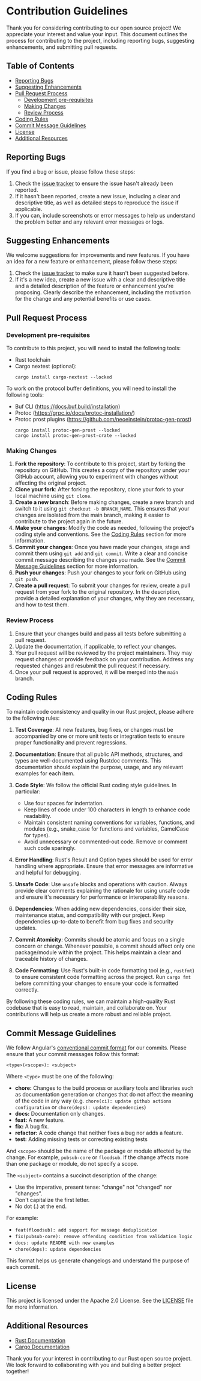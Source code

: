 # Contribution Guidelines

Thank you for considering contributing to our open source project! 
We appreciate your interest and value your input. 
This document outlines the process for contributing to the project, including reporting bugs, suggesting enhancements, 
and submitting pull requests.

## Table of Contents

- [Reporting Bugs](#reporting-bugs)
- [Suggesting Enhancements](#suggesting-enhancements)
- [Pull Request Process](#pull-request-process)
    - [Development pre-requisites](#development-pre-requisites)
    - [Making Changes](#making-changes)
    - [Review Process](#review-process)
- [Coding Rules](#coding-rules)
- [Commit Message Guidelines](#commit-message-guidelines)
- [License](#license)
- [Additional Resources](#additional-resources)

## Reporting Bugs

If you find a bug or issue, please follow these steps:

1. Check the [issue tracker](https://github.com/LNSD/rust-libp2p-pubsub/issues) to ensure the issue hasn't already been
   reported.
2. If it hasn't been reported, create a new issue, including a clear and descriptive title, as well as detailed steps
   to reproduce the issue if applicable.
3. If you can, include screenshots or error messages to help us understand the problem better and any relevant error
   messages or logs.

## Suggesting Enhancements

We welcome suggestions for improvements and new features. If you have an idea for a new feature or enhancement, please
follow these steps:

1. Check the [issue tracker](https://github.com/LNSD/rust-libp2p-pubsub/issues) to make sure it hasn't been suggested
   before.
2. If it's a new idea, create a new issue with a clear and descriptive title and a detailed description of the feature
   or enhancement you're proposing. Clearly describe the enhancement, including the motivation for the change and any potential benefits or use cases.
  
## Pull Request Process

### Development pre-requisites

To contribute to this project, you will need to install the following tools:

- Rust toolchain
- Cargo nextest (optional):
    ```
    cargo install cargo-nextest --locked
    ```

To work on the protocol buffer definitions, you will need to install the following tools:

- Buf CLI (https://docs.buf.build/installation)
- Protoc (https://grpc.io/docs/protoc-installation/)
- Protoc prost plugins (https://github.com/neoeinstein/protoc-gen-prost)
    ```
    cargo install protoc-gen-prost --locked
    cargo install protoc-gen-prost-crate --locked
    ```

### Making Changes

1. **Fork the repository**: To contribute to this project, start by forking the repository on GitHub. This creates a copy of the repository under your GitHub account, allowing you to experiment with changes without affecting the original project.
2. **Clone your fork**: After forking the repository, clone your fork to your local machine using `git clone`.
3. **Create a new branch**: Before making changes, create a new branch and switch to it using `git checkout -b BRANCH_NAME`. This ensures that your changes are isolated from the main branch, making it easier to contribute to the project again in the future.
4. **Make your changes**: Modify the code as needed, following the project's coding style and conventions. See the 
    [Coding Rules](#coding-rules) section for more information.
5. **Commit your changes**: Once you have made your changes, stage and commit them using `git add` and `git commit`. 
    Write a clear and concise commit message describing the changes you made. See the 
    [Commit Message Guidelines](#commit-message-guidelines) section for more information.
6. **Push your changes**: Push your changes to your fork on GitHub using `git push`.
7. **Create a pull request**: To submit your changes for review, create a pull request from your fork to the original 
    repository. In the description, provide a detailed explanation of your changes, why they are necessary, and how to 
    test them.

### Review Process

1. Ensure that your changes build and pass all tests before submitting a pull request.
2. Update the documentation, if applicable, to reflect your changes.
3. Your pull request will be reviewed by the project maintainers. They may request changes or provide feedback on your 
    contribution. Address any requested changes and resubmit the pull request if necessary.
4. Once your pull request is approved, it will be merged into the `main` branch.

## Coding Rules

To maintain code consistency and quality in our Rust project, please adhere to the following rules:

1. **Test Coverage**: All new features, bug fixes, or changes must be accompanied by one or more unit tests or 
    integration tests to ensure proper functionality and prevent regressions.

2. **Documentation**: Ensure that all public API methods, structures, and types are well-documented using Rustdoc 
    comments. This documentation should explain the purpose, usage, and any relevant examples for each item.

3. **Code Style**: We follow the official Rust coding style guidelines. In particular:
    - Use four spaces for indentation.
    - Keep lines of code under 100 characters in length to enhance code readability.
    - Maintain consistent naming conventions for variables, functions, and modules (e.g., snake_case for functions and 
       variables, CamelCase for types).
    - Avoid unnecessary or commented-out code. Remove or comment such code sparingly.
   
4. **Error Handling**: Rust's Result and Option types should be used for error handling where appropriate. Ensure that 
    error messages are informative and helpful for debugging.

5. **Unsafe Code**: Use `unsafe` blocks and operations with caution. Always provide clear comments explaining the 
    rationale for using unsafe code and ensure it's necessary for performance or interoperability reasons.

6. **Dependencies**: When adding new dependencies, consider their size, maintenance status, and compatibility with our 
    project. Keep dependencies up-to-date to benefit from bug fixes and security updates.

7. **Commit Atomicity**: Commits should be atomic and focus on a single concern or change. Whenever possible, a commit 
    should affect only one package/module within the project. This helps maintain a clear and traceable history of 
    changes.

8. **Code Formatting**: Use Rust's built-in code formatting tool (e.g., `rustfmt`) to ensure consistent code formatting 
    across the project. Run `cargo fmt` before committing your changes to ensure your code is formatted correctly.

By following these coding rules, we can maintain a high-quality Rust codebase that is easy to read, maintain, and 
collaborate on. Your contributions will help us create a more robust and reliable project.

## Commit Message Guidelines

We follow Angular's [conventional commit format](https://www.conventionalcommits.org/en/v1.0.0/) for our commits. Please
ensure that your commit messages follow this format:

```text
<type>(<scope>): <subject>
```

Where `<type>` must be one of the following:

* **chore:** Changes to the build process or auxiliary tools and libraries such as documentation generation or changes 
    that do not affect the meaning of the code in any way (e.g. `chore(ci): update github actions configuration` or 
    `chore(deps): update dependencies`)
* **docs:** Documentation only changes.
* **feat:** A new feature.
* **fix:** A bug fix.
* **refactor:** A code change that neither fixes a bug nor adds a feature.
* **test:** Adding missing tests or correcting existing tests

And `<scope>` should be the name of the package or module affected by the change. For example, `pubsub-core` or 
`floodsub`. If the change affects more than one package or module, do not specify a scope.

The `<subject>` contains a succinct description of the change:

* Use the imperative, present tense: "change" not "changed" nor "changes".
* Don't capitalize the first letter.
* No dot (.) at the end.

For example:

- `feat(floodsub): add support for message deduplication`
- `fix(pubsub-core): remove offending condition from validation logic`
- `docs: update README with new examples`
- `chore(deps): update dependencies`

This format helps us generate changelogs and understand the purpose of each commit.

## License

This project is licensed under the Apache 2.0 License. See the [LICENSE](LICENSE) file for more information.

## Additional Resources

- [Rust Documentation](https://doc.rust-lang.org/)
- [Cargo Documentation](https://doc.rust-lang.org/cargo/)

Thank you for your interest in contributing to our Rust open source project. We look forward to collaborating with you 
and building a better project together!

